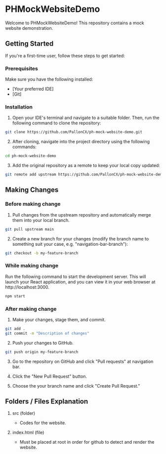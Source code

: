 # PHMockWebsiteDemo

Welcome to PHMockWebsiteDemo! This repository contains a mock website demonstration.

## Getting Started

If you're a first-time user, follow these steps to get started:

### Prerequisites

Make sure you have the following installed:

- [Your preferred IDE]
- [Git]

### Installation

1. Open your IDE's terminal and navigate to a suitable folder. Then, run the following command to clone the repository:

```bash
git clone https://github.com/PallonCX/ph-mock-website-demo.git
```

2. After cloning, navigate into the project directory using the following commands:

```bash
cd ph-mock-website-demo
```

3. Add the original repository as a remote to keep your local copy updated:

```bash
git remote add upstream https://github.com/PallonCX/ph-mock-website-demo.git
```

## Making Changes

### Before making change

1. Pull changes from the upstream repository and automatically merge them into your local branch.

```bash
git pull upstream main
```

2. Create a new branch for your changes (modify the branch name to something suit your case, e.g. "navigation-bar-branch"):

```bash
git checkout -b my-feature-branch
```

### While making change

Run the following command to start the development server. This will launch your React application, and you can view it in your web browser at http://localhost:3000.

```bash
npm start
```

### After making change

1. Make your changes, stage them, and commit.

```bash
git add .
git commit -m "Description of changes"
```

2. Push your changes to GitHub.

```bash
git push origin my-feature-branch
```

3. Go to the repository on GitHub and click "Pull requests" at navigation bar.

4. Click the "New Pull Request" button.

5. Choose the your branch name and click "Create Pull Request." 

## Folders / Files Explanation

1. src (folder)
   - Codes for the website.

2. index.html (file)
   - Must be placed at root in order for github to detect and render the website.
